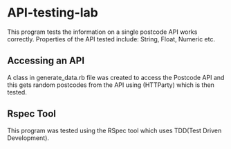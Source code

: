 # API-testing-lab

This program tests the information on a single postcode API works correctly. Properties of the API tested include: String, Float, Numeric etc.

## Accessing an API
A class in generate_data.rb file was created to access the Postcode API and this gets random postcodes from the API using (HTTParty) which is then tested.


## Rspec Tool
This program was tested using the RSpec tool which uses TDD(Test Driven Development).
